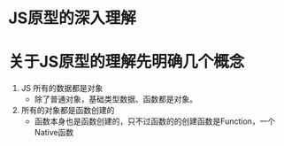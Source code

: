 # JS原型的深入理解 
# 关于JS原型的理解先明确几个概念 
1. JS 所有的数据都是对象
    - 除了普通对象，基础类型数据、函数都是对象。
2. 所有的对象都是函数创建的
    - 函数本身也是函数创建的，只不过函数的的创建函数是Function，一个Native函数
